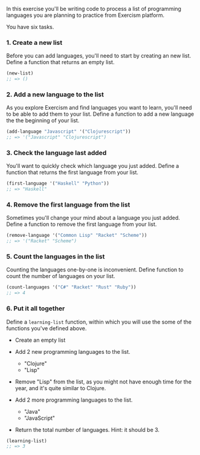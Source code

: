 In this exercise you'll be writing code to process a list of programming languages you are planning to practice from Exercism platform.

You have six tasks.

### 1. Create a new list

Before you can add languages, you'll need to start by creating an new list. Define a function that returns an empty list.

``` clojure
(new-list)
;; => ()
```

### 2. Add a new language to the list

As you explore Exercism and find languages you want to learn, you'll need to be able to add them to your list. Define a function to add a new language the the beginning of your list.

``` clojure
(add-language "Javascript" '("Clojurescript"))
;; => '("Javascript" "Clojurescript")
```

### 3. Check the language last added

You'll want to quickly check which language you just added. Define a function that returns the first language from your list.

``` clojure
(first-language '("Haskell" "Python"))
;; => "Haskell"
```

### 4. Remove the first language from the list

Sometimes you'll change your mind about a language you just added. Define a function to remove the first language from your list.

``` clojure
(remove-language '("Common Lisp" "Racket" "Scheme"))
;; => '("Racket" "Scheme")
```

### 5. Count the languages in the list

Counting the languages one-by-one is inconvenient. Define function to count the number of languages on your list.

``` clojure
(count-languages '("C#" "Racket" "Rust" "Ruby"))
;; => 4
```

### 6. Put it all together

Define a `learning-list` function, within which you will use the some of the functions you've defined above.

- Create an empty list
- Add 2 new programming languages to the list.

  - "Clojure"
  - "Lisp"

- Remove "Lisp" from the list, as you might not have enough time for the year, and it's quite similar to Clojure.
- Add 2 more programming languages to the list.

  - "Java"
  - "JavaScript"

- Return the total number of languages. Hint: it should be 3.

``` clojure
(learning-list)
;; => 3
```

